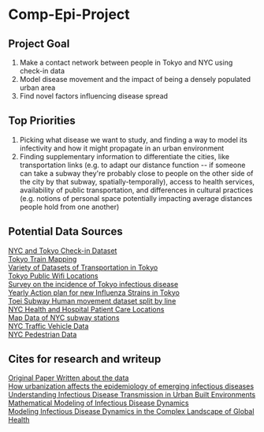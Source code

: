 # Comp-Epi-Project
## Project Goal
1. Make a contact network between people in Tokyo and NYC using check-in data 
2. Model disease movement and the impact of being a densely populated urban area
3. Find novel factors influencing disease spread


## Top Priorities
1. Picking what disease we want to study, and finding a way to model its infectivity and how it might propagate in an urban environment
2. Finding supplementary information to differentiate the cities, like transportation links (e.g. to adapt our distance function -- if someone can take a subway they're probably close to people on the other side of the city by that subway, spatially-temporally), access to health services, availability of public transportation, and differences in cultural practices (e.g. notions of personal space potentially impacting average distances people hold from one another)
## Potential Data Sources
[NYC and Tokyo Check-in Dataset](https://sites.google.com/site/yangdingqi/home/foursquare-dataset?fbclid=IwAR3siQW3KR3sx-MslavAVwOxHmFJy6YoRDJDSjAuiyS5NNgErauBjSAj9ow#h.p_ID_46)  
[Tokyo Train Mapping](https://github.com/Jugendhackt/tokyo-metro-data)  
[Variety of Datasets of Transportation in Tokyo](https://tokyochallenge.odpt.org/en/#b)  
[Tokyo Public Wifi Locations](https://catalog.data.metro.tokyo.lg.jp/dataset/t132292d0000000003?fbclid=IwAR3l_wYbcVWBJK9q5tBuVA9ELSV4YpkxPhidrGC03Nsw97dLhrZI1nmvMD8)  
[Survey on the incidence of Tokyo infectious disease](https://catalog.data.metro.tokyo.lg.jp/dataset/t000010d1800000052?fbclid=IwAR2rIC1k6CW3Vhd0soygqW1-En-6LPF_NdfoVS3wwn68Krt6XEE4oKoOjXQ)  
[Yearly Action plan for new Influenza Strains in Tokyo](https://catalog.data.metro.tokyo.lg.jp/dataset/t000003d1700000048?fbclid=IwAR1dcaJAe6vkKuWeC7On2lOuwOWYqQUjbhzZnxuv9v47ytvKck70iPqiTZk)  
[Toei Subway Human movement dataset split by line](https://catalog.data.metro.tokyo.lg.jp/dataset/t000018d0000000036?fbclid=IwAR1dcaJAe6vkKuWeC7On2lOuwOWYqQUjbhzZnxuv9v47ytvKck70iPqiTZk)  
[NYC Health and Hospital Patient Care Locations](https://data.cityofnewyork.us/Health/NYC-Health-Hospitals-patient-care-locations-2011/f7b6-v6v3)  
[Map Data of NYC subway stations](https://data.cityofnewyork.us/Transportation/Subway-Stations/arq3-7z49)  
[NYC Traffic Vehicle Data](https://data.cityofnewyork.us/Transportation/Traffic-Volume-Counts-2014-2018-/ertz-hr4r)  
[NYC Pedestrian Data](https://data.cityofnewyork.us/Transportation/Bi-Annual-Pedestrian-Counts/2de2-6x2h)  

## Cites for research and writeup
[Original Paper Written about the data](http://www-public.imtbs-tsp.eu/~zhang_da/pub/TSMC_YANG_2014.pdf)  
[How urbanization affects the epidemiology of emerging infectious diseases](https://www.ncbi.nlm.nih.gov/pmc/articles/PMC4481042/?fbclid=IwAR15JlnpUVCxCTK5mL7Q1xE1J2Npcuq8xar8zCPTaP_fHQksJakGq3d-LJw)  
[Understanding Infectious Disease Transmission in Urban Built Environments](https://www.ncbi.nlm.nih.gov/books/NBK507339/?fbclid=IwAR2_IiTsDD-nAapQjVdXc9H0z0e4qWeTEdW-yr_ni-EdkbSjNNX10NDYWQI)
[Mathematical Modeling of Infectious Disease Dynamics](https://www.ncbi.nlm.nih.gov/pmc/articles/PMC3710332/?fbclid=IwAR36rvyQojKs3p_isAxXUnZDBsmKBt3kH9vaun5H4ap_8G19PsaqaIYULOo)  
[Modeling Infectious Disease Dynamics in the Complex Landscape of Global Health](https://www.ncbi.nlm.nih.gov/pmc/articles/PMC4445966/?fbclid=IwAR0O_RMJnFphmZk2gvhLa3eduuT_gzYJFcyxrvP_R07sVfFY3baE-aDut2Q)  

